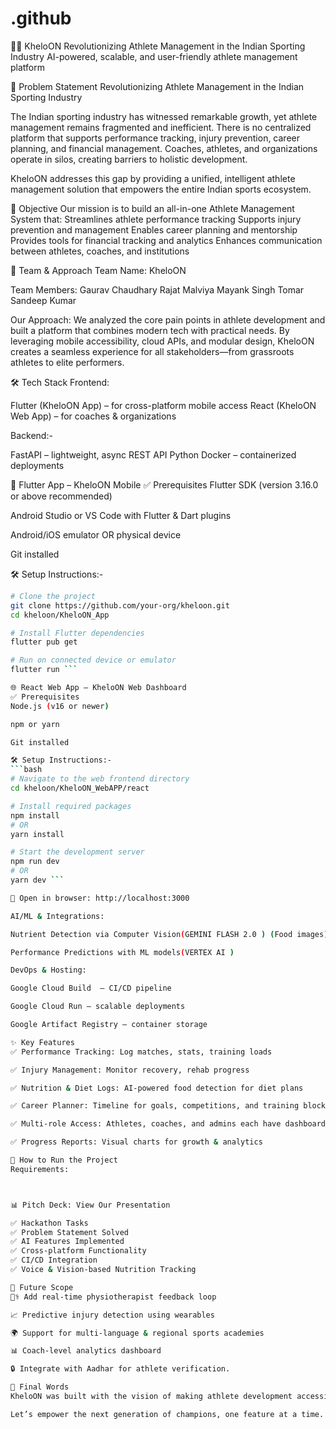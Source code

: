 # .github
🏋️‍♂️ KheloON
Revolutionizing Athlete Management in the Indian Sporting Industry
AI-powered, scalable, and user-friendly athlete management platform

📌 Problem Statement
Revolutionizing Athlete Management in the Indian Sporting Industry

The Indian sporting industry has witnessed remarkable growth, yet athlete management remains fragmented and inefficient. There is no centralized platform that supports performance tracking, injury prevention, career planning, and financial management. Coaches, athletes, and organizations operate in silos, creating barriers to holistic development.

KheloON addresses this gap by providing a unified, intelligent athlete management solution that empowers the entire Indian sports ecosystem.

🎯 Objective
Our mission is to build an all-in-one Athlete Management System that:
Streamlines athlete performance tracking
Supports injury prevention and management
Enables career planning and mentorship
Provides tools for financial tracking and analytics
Enhances communication between athletes, coaches, and institutions

🧠 Team & Approach
Team Name: KheloON

Team Members:
Gaurav Chaudhary
Rajat Malviya
Mayank Singh Tomar 
Sandeep Kumar 

Our Approach:
We analyzed the core pain points in athlete development and built a platform that combines modern tech with practical needs. By leveraging mobile accessibility, cloud APIs, and modular design, KheloON creates a seamless experience for all stakeholders—from grassroots athletes to elite performers.

🛠 Tech Stack
Frontend:

Flutter (KheloON App) – for cross-platform mobile access
React (KheloON Web App) – for coaches & organizations

Backend:-

FastAPI – lightweight, async REST API
Python
Docker – containerized deployments

📲 Flutter App – KheloON Mobile
✅ Prerequisites
Flutter SDK (version 3.16.0 or above recommended)

Android Studio or VS Code with Flutter & Dart plugins

Android/iOS emulator OR physical device

Git installed

🛠️ Setup Instructions:-
```bash
# Clone the project
git clone https://github.com/your-org/kheloon.git
cd kheloon/KheloON_App

# Install Flutter dependencies
flutter pub get

# Run on connected device or emulator
flutter run ```

🌐 React Web App – KheloON Web Dashboard
✅ Prerequisites
Node.js (v16 or newer)

npm or yarn

Git installed

🛠️ Setup Instructions:-
```bash
# Navigate to the web frontend directory
cd kheloon/KheloON_WebAPP/react

# Install required packages
npm install
# OR
yarn install

# Start the development server
npm run dev
# OR
yarn dev ```

🔗 Open in browser: http://localhost:3000

AI/ML & Integrations:

Nutrient Detection via Computer Vision(GEMINI FLASH 2.0 ) (Food images)

Performance Predictions with ML models(VERTEX AI )

DevOps & Hosting:

Google Cloud Build  – CI/CD pipeline

Google Cloud Run – scalable deployments

Google Artifact Registry – container storage

✨ Key Features
✅ Performance Tracking: Log matches, stats, training loads

✅ Injury Management: Monitor recovery, rehab progress

✅ Nutrition & Diet Logs: AI-powered food detection for diet plans

✅ Career Planner: Timeline for goals, competitions, and training blocks

✅ Multi-role Access: Athletes, coaches, and admins each have dashboards

✅ Progress Reports: Visual charts for growth & analytics

🚀 How to Run the Project
Requirements:



📊 Pitch Deck: View Our Presentation

✅ Hackathon Tasks
✅ Problem Statement Solved
✅ AI Features Implemented
✅ Cross-platform Functionality
✅ CI/CD Integration
✅ Voice & Vision-based Nutrition Tracking

🧬 Future Scope
🧑‍⚕️ Add real-time physiotherapist feedback loop

📈 Predictive injury detection using wearables

🌍 Support for multi-language & regional sports academies

📊 Coach-level analytics dashboard

🔒 Integrate with Aadhar for athlete verification.

🏁 Final Words
KheloON was built with the vision of making athlete development accessible, organized, and intelligent for the Indian sports ecosystem. From local players to national stars, we believe that with the right tools and data, athletes can achieve their true potential.

Let’s empower the next generation of champions, one feature at a time. 🇮🇳🏆

